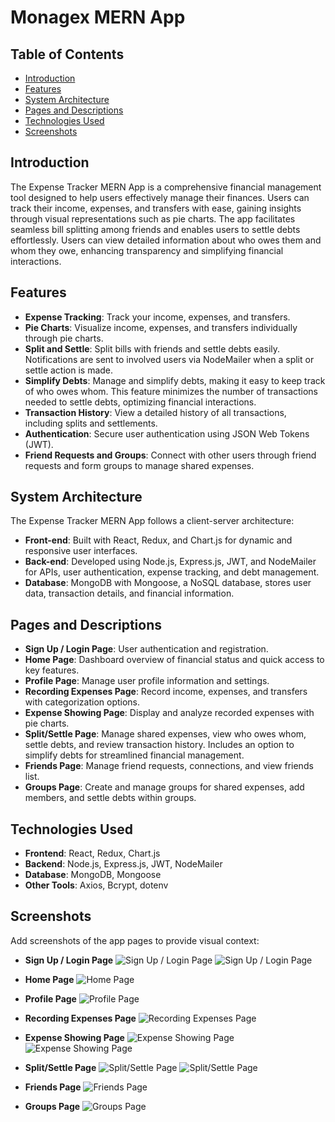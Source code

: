 # Monagex MERN App

## Table of Contents
- [Introduction](#introduction)
- [Features](#features)
- [System Architecture](#system-architecture)
- [Pages and Descriptions](#pages-and-descriptions)
- [Technologies Used](#technologies-used)
- [Screenshots](#screenshots)

## Introduction
The Expense Tracker MERN App is a comprehensive financial management tool designed to help users effectively manage their finances. Users can track their income, expenses, and transfers with ease, gaining insights through visual representations such as pie charts. The app facilitates seamless bill splitting among friends and enables users to settle debts effortlessly. Users can view detailed information about who owes them and whom they owe, enhancing transparency and simplifying financial interactions.

## Features
- **Expense Tracking**: Track your income, expenses, and transfers.
- **Pie Charts**: Visualize income, expenses, and transfers individually through pie charts.
- **Split and Settle**: Split bills with friends and settle debts easily. Notifications are sent to involved users via NodeMailer when a split or settle action is made.
- **Simplify Debts**: Manage and simplify debts, making it easy to keep track of who owes whom. This feature minimizes the number of transactions needed to settle debts, optimizing financial interactions.
- **Transaction History**: View a detailed history of all transactions, including splits and settlements.
- **Authentication**: Secure user authentication using JSON Web Tokens (JWT).
- **Friend Requests and Groups**: Connect with other users through friend requests and form groups to manage shared expenses.

## System Architecture
The Expense Tracker MERN App follows a client-server architecture:
- **Front-end**: Built with React, Redux, and Chart.js for dynamic and responsive user interfaces.
- **Back-end**: Developed using Node.js, Express.js, JWT, and NodeMailer for APIs, user authentication, expense tracking, and debt management.
- **Database**: MongoDB with Mongoose, a NoSQL database, stores user data, transaction details, and financial information.

## Pages and Descriptions
- **Sign Up / Login Page**: User authentication and registration.
- **Home Page**: Dashboard overview of financial status and quick access to key features.
- **Profile Page**: Manage user profile information and settings.
- **Recording Expenses Page**: Record income, expenses, and transfers with categorization options.
- **Expense Showing Page**: Display and analyze recorded expenses with pie charts.
- **Split/Settle Page**: Manage shared expenses, view who owes whom, settle debts, and review transaction history. Includes an option to simplify debts for streamlined financial management.
- **Friends Page**: Manage friend requests, connections, and view friends list.
- **Groups Page**: Create and manage groups for shared expenses, add members, and settle debts within groups.

## Technologies Used
- **Frontend**: React, Redux, Chart.js
- **Backend**: Node.js, Express.js, JWT, NodeMailer
- **Database**: MongoDB, Mongoose
- **Other Tools**: Axios, Bcrypt, dotenv

## Screenshots
Add screenshots of the app pages to provide visual context:

- **Sign Up / Login Page**
  ![Sign Up / Login Page](Screenshots/Signup.png)
  ![Sign Up / Login Page](Screenshots/Login.png)


- **Home Page**
  ![Home Page](Screenshots/Home.png)

- **Profile Page**
  ![Profile Page](Screenshots/Profile.png)

- **Recording Expenses Page**
  ![Recording Expenses Page](Screenshots/Record%20Transaction.png)

- **Expense Showing Page**
  ![Expense Showing Page](Screenshots/View%20Transactions_1.png)
  ![Expense Showing Page](Screenshots/View%20Transactions_2.png)


- **Split/Settle Page**
  ![Split/Settle Page](Screenshots/Split:Settle_1.png)
  ![Split/Settle Page](Screenshots/Split:Settle_2.png)


- **Friends Page**
  ![Friends Page](Screenshots/Friends.png)

- **Groups Page**
  ![Groups Page](Screenshots/Groups.png)
